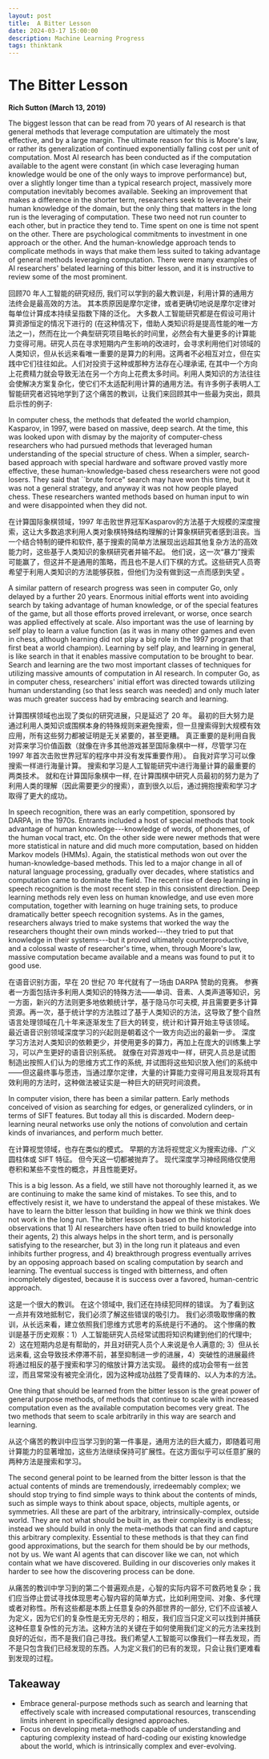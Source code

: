 ```yaml
---
layout: post
title:  A Bitter Lesson
date: 2024-03-17 15:00:00
description: Machine Learning Progress
tags: thinktank
---
```


# The Bitter Lesson
**Rich Sutton (March 13, 2019)**

The biggest lesson that can be read from 70 years of AI research is that general methods that leverage computation are ultimately the most effective, and by a large margin. The ultimate reason for this is Moore's law, or rather its generalization of continued exponentially falling cost per unit of computation. Most AI research has been conducted as if the computation available to the agent were constant (in which case leveraging human knowledge would be one of the only ways to improve performance) but, over a slightly longer time than a typical research project, massively more computation inevitably becomes available. Seeking an improvement that makes a difference in the shorter term, researchers seek to leverage their human knowledge of the domain, but the only thing that matters in the long run is the leveraging of computation. These two need not run counter to each other, but in practice they tend to. Time spent on one is time not spent on the other. There are psychological commitments to investment in one approach or the other. And the human-knowledge approach tends to complicate methods in ways that make them less suited to taking advantage of general methods leveraging computation. There were many examples of AI researchers' belated learning of this bitter lesson, and it is instructive to review some of the most prominent.

回顾70 年人工智能的研究经历, 我们可以学到的最大教训是，利用计算的通用方法终会是最高效的方法。 其本质原因是摩尔定律，或者更确切地说是摩尔定律对每单位计算成本持续呈指数下降的泛化。 大多数人工智能研究都是在假设可用计算资源恒定的情况下进行的 (在这种情况下，借助人类知识将是提高性能的唯一方法之一)，然而在比一个典型研究项目略长的时间里，必然会有大量更多的计算能力变得可用。研究人员在寻求短期内产生影响的改进时，会寻求利用他们对领域的人类知识，但从长远来看唯一重要的是算力的利用。这两者不必相互对立，但在实践中它们往往如此。人们对投资于这种或那种方法存在心理承诺, 在其中一个方向上花费精力就会导致无法在另一个方向上花费太多时间。利用人类知识的方法往往会使解决方案复杂化，使它们不太适配利用计算的通用方法。有许多例子表明人工智能研究者迟钝地学到了这个痛苦的教训，让我们来回顾其中一些最为突出，颇具启示性的例子:

In computer chess, the methods that defeated the world champion, Kasparov, in 1997, were based on massive, deep search. At the time, this was looked upon with dismay by the majority of computer-chess researchers who had pursued methods that leveraged human understanding of the special structure of chess. When a simpler, search-based approach with special hardware and software proved vastly more effective, these human-knowledge-based chess researchers were not good losers. They said that ``brute force" search may have won this time, but it was not a general strategy, and anyway it was not how people played chess. These researchers wanted methods based on human input to win and were disappointed when they did not.

在计算国际象棋领域，1997 年击败世界冠军Kasparov的方法基于大规模的深度搜索，这让大多数追求利用人类对象棋特殊结构理解的计算象棋研究者感到沮丧。当一个结合特制的硬件和软件, 基于搜索的简单方法展现出远超其他复杂方法的高效能力时，这些基于人类知识的象棋研究者并输不起。 他们说，这一次“暴力”搜索可能赢了，但这并不是通用的策略，而且也不是人们下棋的方式。这些研究人员寄希望于利用人类知识的方法能够获胜，但他们为没有做到这一点而感到失望 。

A similar pattern of research progress was seen in computer Go, only delayed by a further 20 years. Enormous initial efforts went into avoiding search by taking advantage of human knowledge, or of the special features of the game, but all those efforts proved irrelevant, or worse, once search was applied effectively at scale. Also important was the use of learning by self play to learn a value function (as it was in many other games and even in chess, although learning did not play a big role in the 1997 program that first beat a world champion). Learning by self play, and learning in general, is like search in that it enables massive computation to be brought to bear. Search and learning are the two most important classes of techniques for utilizing massive amounts of computation in AI research. In computer Go, as in computer chess, researchers' initial effort was directed towards utilizing human understanding (so that less search was needed) and only much later was much greater success had by embracing search and learning.

计算围棋领域也出现了类似的研究进展，只是延迟了 20 年。 最初的巨大努力是通过利用人类知识或围棋本身的特殊规则来避免搜索，但一旦搜索得到大规模有效应用，所有这些努力都被证明是无关紧要的，甚至更糟。 真正重要的是利用自我对弈来学习价值函数（就像在许多其他游戏甚至国际象棋中一样，尽管学习在 1997 年首次击败世界冠军的程序中并没有发挥重要作用）。 自我对弈学习可以像搜索一样进行海量计算。 搜索和学习是人工智能研究中进行海量计算的最重要的两类技术。 就和在计算国际象棋中一样, 在计算围棋中研究人员最初的努力是为了利用人类的理解（因此需要更少的搜索），直到很久以后，通过拥抱搜索和学习才取得了更大的成功。

In speech recognition, there was an early competition, sponsored by DARPA, in the 1970s. Entrants included a host of special methods that took advantage of human knowledge---knowledge of words, of phonemes, of the human vocal tract, etc. On the other side were newer methods that were more statistical in nature and did much more computation, based on hidden Markov models (HMMs). Again, the statistical methods won out over the human-knowledge-based methods. This led to a major change in all of natural language processing, gradually over decades, where statistics and computation came to dominate the field. The recent rise of deep learning in speech recognition is the most recent step in this consistent direction. Deep learning methods rely even less on human knowledge, and use even more computation, together with learning on huge training sets, to produce dramatically better speech recognition systems. As in the games, researchers always tried to make systems that worked the way the researchers thought their own minds worked---they tried to put that knowledge in their systems---but it proved ultimately counterproductive, and a colossal waste of researcher's time, when, through Moore's law, massive computation became available and a means was found to put it to good use.

在语音识别方面，早在 20 世纪 70 年代就有了一场由 DARPA 赞助的竞赛。 参赛者一方面包括许多利用人类知识的特殊方法——单词、音素、人类声道等知识，另一方面，新兴的方法则更多地依赖统计学，基于隐马尔可夫模, 并且需要更多计算资源。再一次，基于统计学的方法胜过了基于人类知识的方法，这导致了整个自然语言处理领域在几十年来逐渐发生了巨大的转变，统计和计算开始主导该领域。 最近语音识别领域深度学习的兴起则是朝着这个一致方向迈出的最新一步。 深度学习方法对人类知识的依赖更少，并使用更多的算力，再加上在庞大的训练集上学习，可以产生更好的语音识别系统。 就像在对弈游戏中一样，研究人员总是试图制造出按照人们认为的思维方式工作的系统, 并试图将这些知识放入他们的系统中——但这最终事与愿违，当通过摩尔定律，大量的计算能力变得可用且发现将其有效利用的方法时，这种做法被证实是一种巨大的研究时间浪费。

In computer vision, there has been a similar pattern. Early methods conceived of vision as searching for edges, or generalized cylinders, or in terms of SIFT features. But today all this is discarded. Modern deep-learning neural networks use only the notions of convolution and certain kinds of invariances, and perform much better.

在计算视觉领域，也存在类似的模式。 早期的方法将视觉定义为搜索边缘、广义圆柱体或 SIFT 特征。 但今天这一切都被抛弃了。 现代深度学习神经网络仅使用卷积和某些不变性的概念，并且性能更好。

This is a big lesson. As a field, we still have not thoroughly learned it, as we are continuing to make the same kind of mistakes. To see this, and to effectively resist it, we have to understand the appeal of these mistakes. We have to learn the bitter lesson that building in how we think we think does not work in the long run. The bitter lesson is based on the historical observations that 1) AI researchers have often tried to build knowledge into their agents, 2) this always helps in the short term, and is personally satisfying to the researcher, but 3) in the long run it plateaus and even inhibits further progress, and 4) breakthrough progress eventually arrives by an opposing approach based on scaling computation by search and learning. The eventual success is tinged with bitterness, and often incompletely digested, because it is success over a favored, human-centric approach.

这是一个很大的教训。 在这个领域中, 我们还在持续犯同样的错误。 为了看到这一点并有效地抵制它，我们必须了解这些错误的吸引力。 我们必须吸取惨痛的教训，从长远来看，建立依照我们思维方式思考的系统是行不通的。 这个惨痛的教训是基于历史观察：1）人工智能研究人员经常试图将知识构建到他们的代理中; 2）这在短期内总是有帮助的，并且对研究人员个人来说是令人满意的; 3）但从长远来看, 这会导致技术停滞不前，甚至抑制进一步的进展，4）突破性的进展最终将通过相反的基于搜索和学习的缩放计算方法实现。 最终的成功会带有一丝苦涩，而且常常没有被完全消化，因为这种成功战胜了受青睐的、以人为本的方法。

One thing that should be learned from the bitter lesson is the great power of general purpose methods, of methods that continue to scale with increased computation even as the available computation becomes very great. The two methods that seem to scale arbitrarily in this way are search and learning.

从这个痛苦的教训中应当学习到的第一件事是，通用方法的巨大威力，即随着可用计算能力的显著增加，这些方法继续保持可扩展性。在这方面似乎可以任意扩展的两种方法是搜索和学习。

The second general point to be learned from the bitter lesson is that the actual contents of minds are tremendously, irredeemably complex; we should stop trying to find simple ways to think about the contents of minds, such as simple ways to think about space, objects, multiple agents, or symmetries. All these are part of the arbitrary, intrinsically-complex, outside world. They are not what should be built in, as their complexity is endless; instead we should build in only the meta-methods that can find and capture this arbitrary complexity. Essential to these methods is that they can find good approximations, but the search for them should be by our methods, not by us. We want AI agents that can discover like we can, not which contain what we have discovered. Building in our discoveries only makes it harder to see how the discovering process can be done.

从痛苦的教训中学习到的第二个普遍观点是，心智的实际内容不可救药地复杂；我们应当停止尝试寻找体现思考心智内容的简单方式，比如利用空间、对象、多代理或者对称性。所有这些都是本质上任意复杂的外部世界的一部分, 它们不应该被人为定义，因为它们的复杂性是无穷无尽的；相反，我们应当只定义可以找到并捕获这种任意复杂性的元方法。这种方法的关键在于如何使用我们定义的元方法来找到良好的近似，而不是我们自己寻找。我们希望人工智能可以像我们一样去发现，而不是只包含我们已经发现的东西。人为定义我们的已有的发现，只会让我们更难看到发现的过程。

## Takeaway
* Embrace general-purpose methods such as search and learning that effectively scale with increased computational resources, transcending limits inherent in specifically designed approaches.
* Focus on developing meta-methods capable of understanding and capturing complexity instead of hard-coding our existing knowledge about the world, which is intrinsically complex and ever-evolving.

